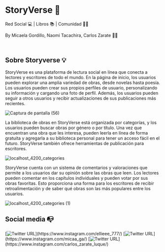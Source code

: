 # StoryVerse 💜

Red Social :computer: | Libros 📚 | Comunidad 🤹‍♀️

By Micaela Gordillo, Naomi Tacachira, Carlos Zarate :woman_technologist:

<br>

## Sobre Storyverse :bulb:
StoryVerse es una plataforma de lectura social en línea que conecta a lectores y escritores de todo el mundo. En la página de inicio, los usuarios pueden explorar una amplia variedad de obras, desde novelas hasta poesía. Los usuarios pueden crear sus propios perfiles de usuario, personalizando su información y cargando una foto de perfil. Además, los usuarios pueden seguir a otros usuarios y recibir actualizaciones de sus publicaciones más recientes. 

![Captura de pantalla (56)](https://github.com/Arquitectura-de-Software-01-2023/StoryVerse/assets/87090365/9a6d2242-ab8c-4ae7-ba9d-b85fa4d60240)


La biblioteca de obras en StoryVerse está organizada por categorías, y los usuarios pueden buscar obras por género o por título. Una vez que encuentran una obra que les interesa, pueden leerla en línea de forma gratuita y agregarla a su biblioteca personal para tener un acceso fácil en el futuro. StoryVerse también ofrece herramientas de publicación para escritores.

![localhost_4200_categories](https://github.com/Arquitectura-de-Software-01-2023/StoryVerse/assets/87090365/8c01cba4-7849-4fd4-9484-f8a99191a257)



StoryVerse cuenta con un sistema de comentarios y valoraciones que permite a los usuarios dar su opinión sobre las obras que leen. Los lectores pueden comentar en los capítulos individuales y pueden votar por sus obras favoritas. Esto proporciona una forma para los escritores de recibir retroalimentación y de saber qué obras son las más populares entre los usuarios.

![localhost_4200_categories (1)](https://github.com/Arquitectura-de-Software-01-2023/StoryVerse/assets/87090365/04758b7c-33b9-422f-a096-21f4b1ee7e90)

## Social media :mailbox_with_no_mail:
[![Twitter URL](https://img.shields.io/twitter/url?color=%2362D6E6&label=Naomi&logo=instagram&logoColor=%2362D6E6&style=flat-square&url=https%3A%2F%2Fwww.instagram.com%2Falejorc_)](https://www.instagram.com/ellieee_777/)
[![Twitter URL](https://img.shields.io/twitter/url?color=%2362D6E6&label=Micaela&logo=instagram&logoColor=%2362D6E6&style=flat-square&url=https%3A%2F%2Fwww.instagram.com%2Falejorc_)](https://www.instagram.com/micaa_ga/)
[![Twitter URL](https://img.shields.io/twitter/url?color=%2362D6E6&label=Carlos&logo=instagram&logoColor=%2362D6E6&style=flat-square&url=https%3A%2F%2Fwww.instagram.com%2Falejorc_)](https://www.instagram.com/carlos_zarate_luque/)
